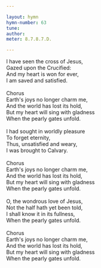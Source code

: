 ```yaml
---

layout: hymn
hymn-number: 63
tune: 
author: 
meter: 8.7.8.7.D.

---
```

I have seen the cross of Jesus,<br>Gazed upon the Crucified:<br>And my heart is won for ever,<br>I am saved and satisfied.<br><br>Chorus<br>Earth's joys no longer charm me,<br>And the world has lost its hold,<br>But my heart will sing with gladness<br>When the pearly gates unfold.<br><br>I had sought in worldly pleasure<br>To forget eternity,<br>Thus, unsatisfied and weary,<br>I was brought to Calvary.<br><br>Chorus<br>Earth's joys no longer charm me,<br>And the world has lost its hold,<br>But my heart will sing with gladness<br>When the pearly gates unfold.<br><br>O, the wondrous love of Jesus,<br>Not the half hath yet been told,<br>I shall know it in its fullness,<br>When the pearly gates unfold.<br><br>Chorus<br>Earth's joys no longer charm me,<br>And the world has lost its hold,<br>But my heart will sing with gladness<br>When the pearly gates unfold.<br><br><br>
